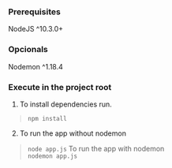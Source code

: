 ### Prerequisites 

NodeJS ^10.3.0+

### Opcionals 

Nodemon ^1.18.4

### Execute in the project root

1. To install dependencies run.
> `npm install`
2. To run the app without nodemon   
> `node app.js`
   To run the app with nodemon   
> `nodemon app.js`


